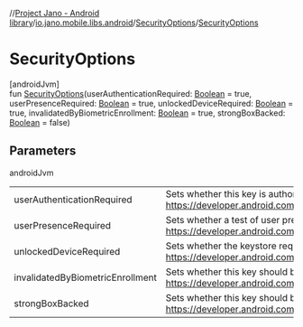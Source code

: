 //[Project Jano - Android library](../../../index.md)/[io.jano.mobile.libs.android](../index.md)/[SecurityOptions](index.md)/[SecurityOptions](-security-options.md)

# SecurityOptions

[androidJvm]\
fun [SecurityOptions](-security-options.md)(userAuthenticationRequired: [Boolean](https://kotlinlang.org/api/latest/jvm/stdlib/kotlin/-boolean/index.html) = true, userPresenceRequired: [Boolean](https://kotlinlang.org/api/latest/jvm/stdlib/kotlin/-boolean/index.html) = true, unlockedDeviceRequired: [Boolean](https://kotlinlang.org/api/latest/jvm/stdlib/kotlin/-boolean/index.html) = true, invalidatedByBiometricEnrollment: [Boolean](https://kotlinlang.org/api/latest/jvm/stdlib/kotlin/-boolean/index.html) = true, strongBoxBacked: [Boolean](https://kotlinlang.org/api/latest/jvm/stdlib/kotlin/-boolean/index.html) = false)

## Parameters

androidJvm

| | |
|---|---|
| userAuthenticationRequired | Sets whether this key is authorized to be used only if the user has been authenticated. Default value is 'true'. Ref.: https://developer.android.com/reference/android/security/keystore/KeyGenParameterSpec.Builder#setUserAuthenticationRequired(boolean) |
| userPresenceRequired | Sets whether a test of user presence is required to be performed between the Signature method calls. Ref.: https://developer.android.com/reference/android/security/keystore/KeyGenParameterSpec.Builder#setUserPresenceRequired(boolean) |
| unlockedDeviceRequired | Sets whether the keystore requires the screen to be unlocked before allowing decryption using this key. Default value is 'true'. Ref.: https://developer.android.com/reference/android/security/keystore/KeyGenParameterSpec.Builder#setUnlockedDeviceRequired(boolean) |
| invalidatedByBiometricEnrollment | Sets whether this key should be invalidated on biometric enrollment. Default value is 'true'. Ref.: https://developer.android.com/reference/android/security/keystore/KeyGenParameterSpec.Builder#setInvalidatedByBiometricEnrollment(boolean) |
| strongBoxBacked | Sets whether this key should be protected by a StrongBox security chip. Default value is 'false'. Ref.: https://developer.android.com/reference/android/security/keystore/KeyGenParameterSpec.Builder#setIsStrongBoxBacked(boolean) |
